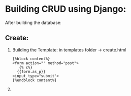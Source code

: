 # Building CRUD using Django:

After building the database:

## Create:
1. Building the Template:
   in templates folder -> create.html
   ```
   {%block content%}
   <form action="" method="post">
      {% c%}
     {{form.as_p}}
   <input type="submit">
   {%endblock content%}
   ```
2. 